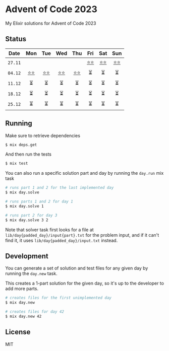 # Advent of Code 2023
My Elixir solutions for Advent of Code 2023

## Status
| Date    | Mon  | Tue  | Wed  | Thu  | Fri  | Sat  | Sun  |
|:-------:|:----:|:----:|:----:|:----:|:----:|:----:|:----:|
| `27.11` |      |      |      |      | [⭐️⭐️](./lib/day01/solution.ex) | [⭐️⭐️](./lib/day02/solution.ex) | [⭐️⭐️](./lib/day03/solution.ex) |
| `04.12` | [⭐️⭐️](./lib/day04/solution.ex) | [⭐️⭐️](./lib/day05/solution.ex) | [⭐️⭐️](./lib/day06/solution.ex) | [⭐️⭐️](./lib/day07/solution.ex) |  ⏳  |  ⏳  |  ⏳  |
| `11.12` |  ⏳  |  ⏳  |  ⏳  |  ⏳  |  ⏳  |  ⏳  |  ⏳  |
| `18.12` |  ⏳  |  ⏳  |  ⏳  |  ⏳  |  ⏳  |  ⏳  |  ⏳  |
| `25.12` |  ⏳  |  ⏳  |  ⏳  |  ⏳  |  ⏳  |  ⏳  |  ⏳  |

## Running
Make sure to retrieve dependencies

```bash
$ mix deps.get
```

And then run the tests

```bash
$ mix test
```

You can also run a specific solution part and day by running the `day.run` mix task

```bash
# runs part 1 and 2 for the last implemented day
$ mix day.solve

# runs parts 1 and 2 for day 1
$ mix day.solve 1

# runs part 2 for day 3
$ mix day.solve 3 2
```

Note that solver task first looks for a file at `lib/day{padded_day}/input{part}.txt` for the problem input, and if it can't find it, it uses `lib/day{padded_day}/input.txt` instead.

## Development
You can generate a set of solution and test files for any given day by running the `day.new` task.

This creates a 1-part solution for the given day, so it's up to the developer to add more parts.

```bash
# creates files for the first unimplemented day
$ mix day.new

# creates files for day 42
$ mix day.new 42
```

## License
MIT
